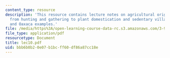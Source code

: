 ```yaml
---
content_type: resource
description: 'This resource contains lecture notes on agricultural origins: the transition
  from hunting and gathering to plant domestication and sedentary village life, Tehuacan
  and Oaxaca examples.'
file: /media/https%3A/open-learning-course-data-rc.s3.amazonaws.com/3-986-the-human-past-introduction-to-archaeology-fall-2006/bbb6b0b20e07b1bcff60df86a87cc18e_lec10.pdf
file_type: application/pdf
resourcetype: Document
title: lec10.pdf
uid: bbb6b0b2-0e07-b1bc-ff60-df86a87cc18e
---
```

